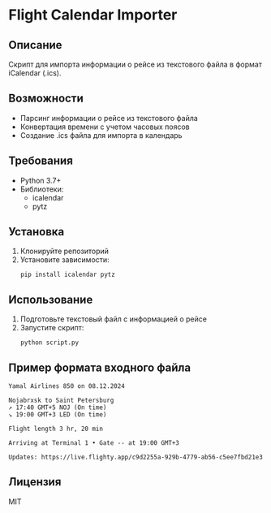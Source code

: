 # Flight Calendar Importer

## Описание
Скрипт для импорта информации о рейсе из текстового файла в формат iCalendar (.ics).

## Возможности
- Парсинг информации о рейсе из текстового файла
- Конвертация времени с учетом часовых поясов
- Создание .ics файла для импорта в календарь

## Требования
- Python 3.7+
- Библиотеки: 
  - icalendar
  - pytz

## Установка
1. Клонируйте репозиторий
2. Установите зависимости:
   ```
   pip install icalendar pytz
   ```

## Использование
1. Подготовьте текстовый файл с информацией о рейсе
2. Запустите скрипт:
   ```
   python script.py
   ```

## Пример формата входного файла
```
Yamal Airlines 850 on 08.12.2024

Nojabrxsk to Saint Petersburg
↗ 17:40 GMT+5 NOJ (On time)
↘ 19:00 GMT+3 LED (On time)

Flight length 3 hr, 20 min

Arriving at Terminal 1 • Gate -- at 19:00 GMT+3

Updates: https://live.flighty.app/c9d2255a-929b-4779-ab56-c5ee7fbd21e3
```

## Лицензия
MIT
